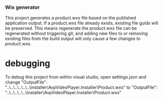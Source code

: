 ﻿### Wix generator

This project generates a product.wxs file based on the published application output.
If a product.wxs file already exists, existing file guids will be preserved.
This means regenerate the product.wxs file can be regenerated without triggering git, 
and adding new files to or removing existing files from the build output will only 
cause a few changes to product.wxs.

# debugging

To debug this project from within visual studio, open settings.json and change 
"OutputFile": "..\\..\\..\\..\\..\\..\\installer\\AvpVideoPlayer.Installer\\Product.wxs"
to
"OutputFile": "..\\..\\..\\..\\..\\installer\\AvpVideoPlayer.Installer\\Product.wxs"
